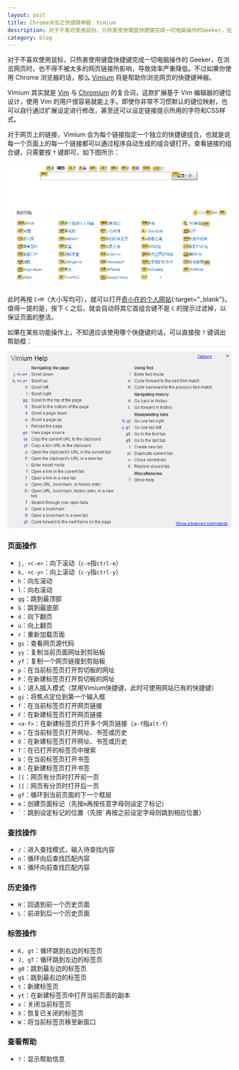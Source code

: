```yaml
---
layout: post
title: Chrome浏览之快捷键神器：Vimium
description: 对于不喜欢使用鼠标，只热衷使用键盘快捷键完成一切电脑操作的Geeker，在浏览网页时，也不得不被太多的网页链接所影响，导致效率严重降低。不过如果你使用Chrome浏览器的话，那么Vimium将是帮助你浏览网页的快捷键神器。
category: blog
---
```


对于不喜欢使用鼠标，只热衷使用键盘快捷键完成一切电脑操作的 Geeker，在浏览网页时，也不得不被太多的网页链接所影响，导致效率严重降低。不过如果你使用 Chrome 浏览器的话，那么 [Vimium][] 将是帮助你浏览网页的快捷键神器。

Vimium 其实就是 [Vim][] 与 [Chromium][] 的复合词，这款扩展基于 Vim 编辑器的键位设计，使用 Vim 的用户很容易就能上手。即使你非常不习惯默认的键位映射，也可以自行通过扩展设定进行修改，甚至还可以设定链接提示所用的字符和CSS样式。

对于网页上的链接，Vimium 会为每个链接指定一个独立的快捷键组合，也就是说每一个页面上的每一个链接都可以通过程序自动生成的组合键打开。查看链接的组合键，只需要按 `f` 键即可，如下图所示：

![](/assets/images/chrome-vimium/shortcuts.png)

此时再按 `C+M`（大小写均可），就可以打开[奇小在的个人网站][1]{:target="_blank"}。值得一提的是，按下 `C` 之后，就会自动将其它首组合键不是 `C` 的提示过滤掉，以保证页面的整洁。

如果在某些功能操作上，不知道应该使用哪个快捷键的话，可以直接按 `?` 键调出帮助框：

![](/assets/images/chrome-vimium/vimiumhelp.png)

### 页面操作

- `j, <c-e>`：向下滚动（`c-e`指`ctrl-e`）
- `k, <c-y>`：向上滚动（`c-y`指`ctrl-y`）
- `h`：向左滚动
- `l`：向右滚动
- `gg`：跳到最顶部
- `G`：跳到最底部
- `d`：向下翻页
- `u`：向上翻页
- `r`：重新加载页面
- `gs`：查看网页源代码
- `yy`：复制当前页面网址到剪贴板
- `yf`：复制一个网页链接到剪贴板
- `p`：在当前标签页打开剪切板的网址
- `P`：在新建标签页打开剪切板的网址
- `i`：进入插入模式（禁用Vimium快捷键，此时可使用网站已有的快捷键）
- `gi`：将焦点定位到第一个输入框
- `f`：在当前标签页打开网页链接
- `F`：在新建标签页打开网页链接
- `<a-f>`：在新建标签页打开多个网页链接（`a-f`指`alt-f`）
- `o`：在当前标签页打开网址、书签或历史
- `O`：在新建标签页打开网址、书签或历史
- `T`：在已打开的标签页中搜索
- `b`：在当前标签页打开书签
- `B`：在新建标签页打开书签
- `[[`：网页有分页时打开前一页
- `]]`：网页有分页时打开后一页
- `gf`：循环到当前页面的下一个框层
- `m`：创建页面标记（先按`m`再按任意字母则设定了标记）
- `` ` ``：跳到设定标记的位置（先按`` ` ``再按之前设定字母则跳到相应位置）

### 查找操作

- `/`：进入查找模式，输入待查找内容
- `n`：循环向后查找匹配内容
- `N`：循环向前查找匹配内容

### 历史操作

- `H`：回退到前一个历史页面
- `L`：前进到后一个历史页面

### 标签操作
- `K, gt`：循环跳到右边的标签页
- `J, gT`：循环跳到左边的标签页
- `g0`：跳到最左边的标签页
- `g$`：跳到最右边的标签页
- `t`：新建标签页
- `yt`：在新建标签页中打开当前页面的副本
- `x`：关闭当前标签页
- `X`：恢复已关闭的标签页
- `W`：将当前标签页移至新窗口

### 查看帮助

- `?`：显示帮助信息

[Vimium]:   https://chrome.google.com/webstore/detail/vimium/dbepggeogbaibhgnhhndojpepiihcmeb
[Vim]:      http://www.vim.org/
[Chromium]: http://www.chromium.org/
[1]:        http://cheng-shiwen.com/
